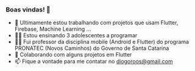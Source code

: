 ### Boas vindas! 👋

- 🔭 Ultimamente estou trabalhando com projetos que usam Flutter, Firebase, Machine Learning ...
- 👨‍🏫 Estou ensinando 3 adolescentes a programar
- 👨‍🏫 Fui professor da disciplina mobile (Android e Flutter) do programa PRONATEC (Novos Caminhos) do Governo de Santa Catarina
- 👯 Colaborando com alguns projetos em Flutter
- 📫 Fique a vontade para me contatar no diogoroos@gmail.com

<!--
**diogoroos/diogoroos** is a ✨ _special_ ✨ repository because its `README.md` (this file) appears on your GitHub profile.

Here are some ideas to get you started:
- 🌱 Estou aprofundando em back-end e cloud

- 🔭 I’m currently working on ...
- 🌱 I’m currently learning ...
- 👯 I’m looking to collaborate on ...
- 🤔 I’m looking for help with ...
- 💬 Ask me about ...
- 📫 How to reach me: ...
- 😄 Pronouns: ...
- ⚡ Fun fact: ...
-->
